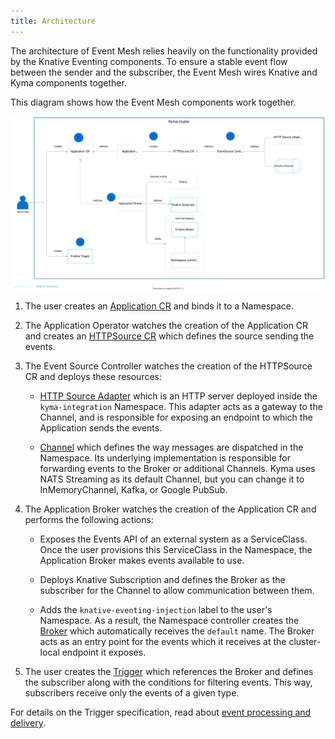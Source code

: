 ```yaml
---
title: Architecture
---
```


The architecture of Event Mesh relies heavily on the functionality provided by the Knative Eventing components. To ensure a stable event flow between the sender and the subscriber, the Event Mesh wires Knative and Kyma components together.


This diagram shows how the Event Mesh components work together.

![Eventing implementation](./assets/event-mesh-implementation.svg)

1. The user creates an [Application CR](https://kyma-project.io/docs/components/application-connector/#custom-resource-application) and binds it to a Namespace.

2. The Application Operator watches the creation of the Application CR and creates an [HTTPSource CR](#custom-resource-http-source) which defines the source sending the events.

3. The Event Source Controller watches the creation of the HTTPSource CR and deploys these resources:

    * [HTTP Source Adapter](https://github.com/kyma-project/kyma/tree/master/components/event-sources/adapter/http) which is an HTTP server deployed inside the `kyma-integration` Namespace. This adapter acts as a gateway to the Channel, and is responsible for exposing an endpoint to which the Application sends the events.

    * [Channel](https://knative.dev/docs/eventing/channels/) which defines the way messages are dispatched in the Namespace. Its underlying implementation is responsible for forwarding events to the Broker or additional Channels. Kyma uses NATS Streaming as its default Channel, but you can change it to InMemoryChannel, Kafka, or Google PubSub.
4. The Application Broker watches the creation of the Application CR and performs the following actions:

    * Exposes the Events API of an external system as a ServiceClass. Once the user provisions this ServiceClass in the Namespace, the Application Broker makes events available to use.

    * Deploys Knative Subscription and defines the Broker as the subscriber for the Channel to allow communication between them.

    * Adds the `knative-eventing-injection` label to the user's Namespace. As a result, the Namespace controller creates the [Broker](https://knative.dev/v0.12-docs/eventing/broker-trigger/) which automatically receives the `default` name. The Broker acts as an entry point for the events which it receives at the cluster-local endpoint it exposes.

5. The user creates the [Trigger](https://knative.dev/v0.12-docs/eventing/broker-trigger/) which references the Broker and defines the subscriber along with the conditions for filtering events. This way, subscribers receive only the events of a given type.

For details on the Trigger specification, read about [event processing and delivery](/components/event-mesh/#details-event-processing-and-delivery).

